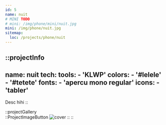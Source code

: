 ```yaml
---
id: 5
name: nuit
# MINI TODO
# mini: /img/phone/mini/nuit.jpg
mini: /img/phone/nuit.jpg
sitemap:
  loc: /projects/phone/nuit
---
```


::projectInfo
---
name: nuit
tech: 
    tools:
      - 'KLWP'
    colors:
      - '#lelele'
      - '#tetete'
    fonts:
      - 'apercu mono regular'
    icons:
      - 'tabler'
---
Desc hihi
::

::projectGallery  
  ::ProjectImageButton
    ![cover](/img/phone/nuit.jpg)
  :: 
::

<!-- 
::projectFeatures
- Authentication with JWT token
- Custom notification & alert
- Interface customization
- Wikipedia API for search and data
- User search and library compare
:: -->

